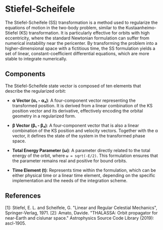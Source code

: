 # Stiefel-Scheifele

The Stiefel-Scheifele (SS) transformation is a method used to regularize the equations of motion in the two-body problem, similar to the Kustaanheimo-Stiefel (KS) transformation. It is particularly effective for orbits with high eccentricity, where the standard Newtonian formulation can suffer from numerical instability near the pericenter. By transforming the problem into a higher-dimensional space with a fictitious time, the SS formulation yields a set of linear, constant-coefficient differential equations, which are more stable to integrate numerically.

## Components

The Stiefel-Scheifele state vector is composed of ten elements that describe the regularized orbit:

*   **α Vector (α₁ - α₄)**: A four-component vector representing the transformed position. It is derived from a linear combination of the KS position vector and its derivative, effectively encoding the orbital geometry in a regularized form.

*   **β Vector (β₁ - β₄)**: A four-component vector that is also a linear combination of the KS position and velocity vectors. Together with the α vector, it defines the state of the system in the transformed phase space.

*   **Total Energy Parameter (ω)**: A parameter directly related to the total energy of the orbit, where `ω = sqrt(-E/2)`. This formulation ensures that the parameter remains real and positive for bound orbits.

*   **Time Element (t)**: Represents time within the formulation, which can be either physical time or a linear time element, depending on the specific implementation and the needs of the integration scheme.

## References
[1]: Stiefel, E. L. and Scheifele, G. "Linear and Regular Celestial Mechanics", Springer-Verlag, 1971. 
[2]: Amato, Davide. "THALASSA: Orbit propagator for near-Earth and cislunar space." Astrophysics Source Code Library (2019): ascl-1905. 